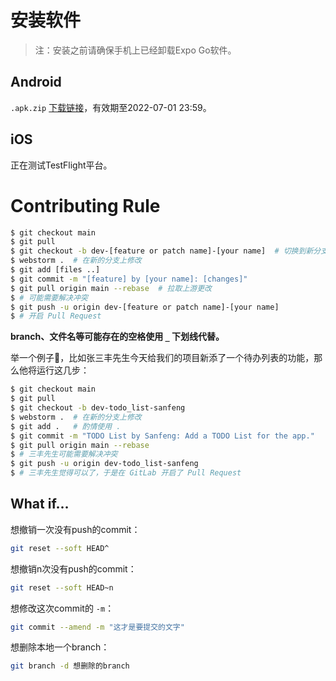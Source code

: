 # 安装软件

> 注：安装之前请确保手机上已经卸载Expo Go软件。

## Android

`.apk.zip` [下载链接](‘https://bhpan.buaa.edu.cn:443/link/552FDE05F3EE1BDE220238B7612EDA84’)，有效期至2022-07-01 23:59。

## iOS

正在测试TestFlight平台。



# Contributing Rule

```bash
$ git checkout main
$ git pull
$ git checkout -b dev-[feature or patch name]-[your name]  # 切换到新分支 
$ webstorm .  # 在新的分支上修改
$ git add [files ..]
$ git commit -m "[feature] by [your name]: [changes]"
$ git pull origin main --rebase  # 拉取上游更改
$ # 可能需要解决冲突
$ git push -u origin dev-[feature or patch name]-[your name]
$ # 开启 Pull Request
```

**branch、文件名等可能存在的空格使用 `_` 下划线代替。**

举一个例子🌰，比如张三丰先生今天给我们的项目新添了一个待办列表的功能，那么他将运行这几步：

```bash
$ git checkout main
$ git pull
$ git checkout -b dev-todo_list-sanfeng 
$ webstorm .  # 在新的分支上修改
$ git add .	  # 酌情使用 .
$ git commit -m "TODO List by Sanfeng: Add a TODO List for the app."
$ git pull origin main --rebase
$ # 三丰先生可能需要解决冲突
$ git push -u origin dev-todo_list-sanfeng
$ # 三丰先生觉得可以了，于是在 GitLab 开启了 Pull Request
```



## What if…

想撤销一次没有push的commit：

```bash
git reset --soft HEAD^
```

想撤销n次没有push的commit：

```bash
git reset --soft HEAD~n
```

想修改这次commit的 `-m`：

```bash
git commit --amend -m "这才是要提交的文字"
```

想删除本地一个branch：

```bash
git branch -d 想删除的branch
```

